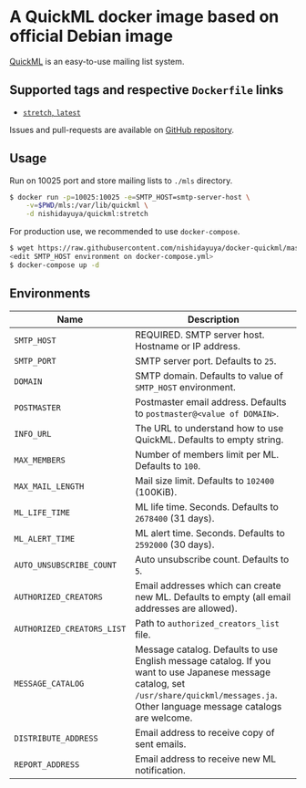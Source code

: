 # A QuickML docker image based on official Debian image

[QuickML](http://0xcc.net/quickml/) is an easy-to-use mailing list system.

## Supported tags and respective `Dockerfile` links

* [`stretch`, `latest`](https://github.com/nishidayuya/docker-quickml/blob/master/Dockerfile)

Issues and pull-requests are available on [GitHub repository](https://github.com/nishidayuya/docker-quickml/).

## Usage

Run on 10025 port and store mailing lists to `./mls` directory.

```sh
$ docker run -p=10025:10025 -e=SMTP_HOST=smtp-server-host \
    -v=$PWD/mls:/var/lib/quickml \
    -d nishidayuya/quickml:stretch
```

For production use, we recommended to use `docker-compose`.

```sh
$ wget https://raw.githubusercontent.com/nishidayuya/docker-quickml/master/docker-compose.yml
<edit SMTP_HOST environment on docker-compose.yml>
$ docker-compose up -d
```

## Environments

| Name | Description |
| --------- | ----------- |
| `SMTP_HOST` | REQUIRED. SMTP server host. Hostname or IP address. |
| `SMTP_PORT` | SMTP server port. Defaults to `25`. |
| `DOMAIN` | SMTP domain. Defaults to value of `SMTP_HOST` environment. |
| `POSTMASTER` | Postmaster email address. Defaults to `postmaster@<value of DOMAIN>`. |
| `INFO_URL` | The URL to understand how to use QuickML. Defaults to empty string. |
| `MAX_MEMBERS` | Number of members limit per ML. Defaults to `100`. |
| `MAX_MAIL_LENGTH` | Mail size limit. Defaults to `102400` (100KiB). |
| `ML_LIFE_TIME` | ML life time. Seconds. Defaults to `2678400` (31 days). |
| `ML_ALERT_TIME` | ML alert time. Seconds. Defaults to `2592000` (30 days). |
| `AUTO_UNSUBSCRIBE_COUNT` | Auto unsubscribe count. Defaults to `5`. |
| `AUTHORIZED_CREATORS` | Email addresses which can create new ML. Defaults to empty (all email addresses are allowed). |
| `AUTHORIZED_CREATORS_LIST` | Path to `authorized_creators_list` file. |
| `MESSAGE_CATALOG` | Message catalog. Defaults to use English message catalog. If you want to use Japanese message catalog, set `/usr/share/quickml/messages.ja`. Other language message catalogs are welcome. |
| `DISTRIBUTE_ADDRESS` | Email address to receive copy of sent emails. |
| `REPORT_ADDRESS` | Email address to receive new ML notification. |

